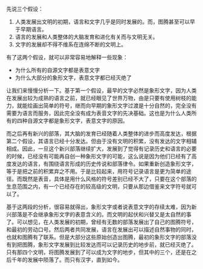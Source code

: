 先说三个假设：

1. 人类发展出文明的初期，语言和文字几乎是同时发展的。而，图腾甚至可以早于早期语言。
2. 语言的发展和人类整体的大脑发育和进化有关而与文明无关。
3. 文字的发展却不得不维系在连绵不断的文明上。



有了这两个假设，就可以非常容易地解释一些现象：

- 为什么所有的自源文字都是表意文字
- 为什么大部分的象形文字，表意文字都已经灭绝了



让我们来慢慢分析一下。基于第一个假设，最早的文字必然是象形文字，因为人类在发展出较为成熟的语言之前，就已经眼见了世界万物，由是只要有使用树枝的能力，就能绘画出简单的符号，继而向早期的象形文字过渡是十分自然的，完全没有需要为语言而服务，因此完全没有成为表音文字的先决基础。这也是为什么人类所有的四种自源文字都是象形文字，表意文字的原因。



而之后再有新兴的部落，其大脑的发育已经随着人类整体的进步而高度发达，根据第二个假设，其语言已经十分发达。但由于没有文明的积累，没有发达的文字相辅相成。因此，一旦这个新兴部落继续扩大，发展到了觉得有记录历史和语言的必要的时候，已经没有可能再自创一种象形文字的可能，这么说是因为他们已经有了高度发达的语言，有围绕语言形成的历史传说和部落律令。如果重新创造象形文字，等于是把之前的积累弃之不用。于是比较起来，用符号记录语言是更为简单的途径。而既然是表音，具体是用什么风格的符号差别已经不大了，只要在这个部落的生息范围之内，有一个已经存在的较高级的文明，只要从那边借鉴来文字符号就可以了。



基于这两段的分析，很容易就得出，象形文字或者说表意文字的存续太难，因为新兴部落是不会继承象形文字的表意含义的。而文明的起伏和兴替又是太自然的事了。可以想见，在人类发展的初期，曾经有无数的部落发展出了自己的图腾符号，和最初的劳动口号。然后两者共同发展，语言在发展出可以描述自然事物的同时，也就和图腾有了联系。但是大部分这些原始创造出图腾，最初的象形文字的部落没有到把图腾，象形文字发展到比较发达而可以记录历史的地步前，就已经灭绝了。只有那四个文明，将图腾发展到了可以成为文字的地步，但其中的三个，还是在之后千年的发展中陨落了。而只有汉字，直到如今。